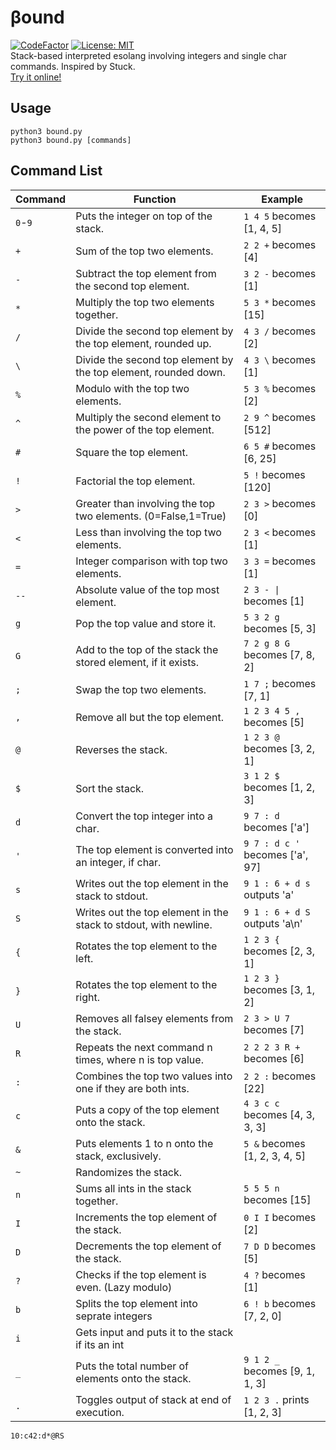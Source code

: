 # βound  
[![CodeFactor](https://www.codefactor.io/repository/github/hoofedear/bound/badge/main)](https://www.codefactor.io/repository/github/hoofedear/bound/overview/main)
[![License: MIT](https://img.shields.io/badge/License-MIT-yellow.svg)](https://opensource.org/licenses/MIT)  
Stack-based interpreted esolang involving integers and single char commands. Inspired by Stuck.    
[Try it online!](https://tio.run/##1Vnpcts2EP4tPgWs1LUUy4rl9HQjt0lz1DNt2knSdKaOq4FISEIDESwA6uj1UH2QvpK7C4AUabKKHcVJ7D@2geXutx/2wJEszUTGt8/O@DSRyhD3S/Bh4Af0Umd/joXMh6fUTLK/FY0jOQ1GSk6J1N0Eprwe8qvkcWdINYvplHV0IrhhCxMEzx88eXr8/WPSJ83Zfvege3vUDOJ0Krg2OLbfO7j90ceffPrZ580giNgIzPG4FbYPg0YI82FXsUTQkLWapNkhzWY7aGiZqpDB5Ek4oYqMpCL2Dx6T8LQwjSZais2Y0ixqueE2fC9YPAbcIMDibDhozEBDn@zsgAJDw5eoHpTJ1CQpAn1IhWZB0JhPuGDEq9jqk30A2jBqib8aYaoUi1Hcqe0mMmmB7gZbhCwx5DiO2OKBUlJZ8aFi9CXobPARyT8FDN2dQ3KDPJPjMZhyaDwOagiLIyJHhC1YmBouY1SUo4yl8aI1anet2rtRxLPvQMBygCba5KhPDiwuHOeaxzAeA/N2@mSvd9oBik2bQAzUTB/4aachpwR@KPKBQjkd@DOsHXUjNEnAzdaQ7BLqZzyDz5YJWxGIlMvY8DhlNf7uWX@fpkOjaHhtXN7bxOWb1uXvUmE4JGBIr43XNy/u9Vrc2qiNcQODZoKJp@o98POga2Nfqiu47VZQRqmQ12Lltjfx9pb19j6f8Yh1iJIp4E6Ta@A3NsVuyLgABm4BA5cJ3kzqZ6Ykuq4hSS9K2IsXNYxFcn51WU7eMGkjIaV6y6z9Ykn7Qc6Zuh7VcKMScsP1vd9Sqlitu70LuHtRf0rIKSI/eH3kRxb5I9gWGaagyNL3tHmBZVilI1ik7OsyD71MkMGmsV5k//VZumNZ@pZp/d5TdOcdUdS3FB3Hho0hkL6W04QqruV7zRXgfjdk/enOBUMtRWoYmVGRvu26MdSti3eDqgdb1oOHsMuXilPxdsG7rpbZ3siPse9TiQ03TWe4y4QFUes8cgfXIsiq4kdW8RN3lCYGDNhVJnMOp1hUgPZCwdZbgnGU3cJjsvemwk2JGpD2w/npuortC9eu5jSxwMxcEibYFKb1unTNVwaXLyglF@ZlkIPBeZgZFkcOcITWgOl4oqYSuKdCkCGcqwHWOiT5fUFu7rRG81des72OcDjXKc21nrvFsHJ1S/yB1a/xKsadXi5lAL9bqz6y6k2qYqseV4r78gq/JaH2DmbTzCtFTzhRrUJ81cJ6sePvShJ/B6QJ5BeQBd4AyOyQdmlMeI70mGpLQAmoVJFN@yo8bdH9pDjUVekiKQvuTWHppe5qE4HW7hz1r8QcxEKrqBFVBXGUr0J/6mqRAga1w@6X/Q3hT1DzGtDZfBlpFecfLq@kgT1jER@uPkIWbLQWa5YGzkrv8JTs@r8Pe3V5/Ncr7Ck@nlzC4F7J4l6tyR/PF6URFXq5vkoWjZ0cYrk7Wdir0gW2FIcBPlrYO8w6o0@ylgGbcetYzBYGkms6xV7B4HQhMpdX/WTT/K/NNUQ9QNSuFNJ4zOCksUd67Xy7VOjY/v43y0333yrC4Kf@/rfYs8/d05a7dpWqQ0sV7DKHPGY6p6TYyZBrGF8SOJNlhVNfg7NoloPDtg1ShXXu9fc3oaspeJENkZQs8SL7EmWlhKxQOaqGPswM6dUK2EeLHsZs3CEAXqSaz5hYkhZbJHcf39ftK4leUA7DLmp7HUJ3e4Ww5nlYg1gezeUVqPPvb5ec9jWG/85WHZ8IKdaFlXvA6epJOhoJ70edgXhFoNWdTnGtsPa4fhC/YpPhWTNQJgW4vx@UPLZy3tsysbxEqP9@t094eadVV8rw7aOgaeE0nVYjxyqtc/rYnxpD5Su6D00fpc7SlQTJuVuUXahtNfjuu7s/9s7xYe3FiSrEL10pnDC3JrUIYY8G29n4SoDiUZqSbXKAaPbrMypLwOJh@vxZuurZ0Hp2D5/sNKEJVaa4EXabYM0ShduCtQX@TbTDVd2Y0gSLdMcVZ3eObl@ikgyyR0HX49PpEHb0@L6YN65Cquus478y8UuGVxJ1CLi79GPWFj5jYqGJMw4DT4OdchTkfa3SqfzZ23em57glKbSm/2lM4KB/j7ZiFaVezmJ3m1IwAt@7d1b8prCVBaEA5gYDfAUfDNDB5mCAb9qDQfMwU9Ds37MX99u634Rg9U/kTq0lCzbsVI1nbfzeMuqenZ@p1EVsjgO9iljOT/Pff0gz62NuBgCwBTdNx4F7cj437@c8tm@YELJD5lKJaMspW2WKe52HD2E8G/UIMtAn9ji@Ejw7O/sP "Python 3 – Try It Online")
  
## Usage
`python3 bound.py`  
`python3 bound.py [commands]`  
  
## Command List

| Command | Function                                                                     | Example                               |
|-----------|----------------------------------------------------------------------------|---------------------------------------|
| `0`-`9`   | Puts the integer on top of the stack.                                      | `1 4 5` becomes [1, 4, 5]             |
| `+`       | Sum of the top two elements.                                               | `2 2 +` becomes [4]                   |
| `-`       | Subtract the top element from the second top element.                      | `3 2 -` becomes [1]                   |
| `*`       | Multiply the top two elements together.                                    | `5 3 *` becomes [15]                  |
| `/`       | Divide the second top element by the top element, rounded up.              | `4 3 /` becomes [2]                   |
| `\`       | Divide the second top element by the top element, rounded down.            | `4 3 \` becomes [1]                   |
| `%`       | Modulo with the top two elements.                                          | `5 3 %` becomes [2]                   |
| `^`       | Multiply the second element to the power of the top element.               | `2 9 ^` becomes [512]                 |
| `#`       | Square the top element.                                                    | `6 5 #` becomes [6, 25]               |
| `!`       | Factorial the top element.                                                 | `5 !` becomes [120]                   |
| `>`       | Greater than involving the top two elements. (0=False,1=True)              | `2 3 >` becomes [0]                   |
| `<`       | Less than involving the top two elements.                                  | `2 3 <` becomes [1]                   |
| `=`       | Integer comparison with top two elements.                                  | `3 3 =` becomes [1]                   |
| `--`      | Absolute value of the top most element.                                    | `2 3 - \|` becomes [1]                |
| `g`       | Pop the top value and store it.                                            | `5 3 2 g` becomes [5, 3]              |
| `G`       | Add to the top of the stack the stored element, if it exists.              | `7 2 g 8 G` becomes [7, 8, 2]            |
| `;`       | Swap the top two elements.                                                 | `1 7 ;` becomes [7, 1]                |
| `,`       | Remove all but the top element.                                            | `1 2 3 4 5 ,` becomes [5]             |
| `@`       | Reverses the stack.                                                        | `1 2 3 @` becomes [3, 2, 1]           |
| `$`       | Sort the stack.                                                            | `3 1 2 $` becomes [1, 2, 3]           |
| `d`       | Convert the top integer into a char.                                       | `9 7 : d` becomes ['a']               |
| `'`       | The top element is converted into an integer, if char.                     | `9 7 : d c '` becomes ['a', 97]       |
| `s`       | Writes out the top element in the stack to stdout.                         | `9 1 : 6 + d s` outputs 'a'           |
| `S`       | Writes out the top element in the stack to stdout, with newline.           | `9 1 : 6 + d S` outputs 'a\n'         |
| `{`       | Rotates the top element to the left.                                       | `1 2 3 {` becomes [2, 3, 1]           |
| `}`       | Rotates the top element to the right.                                      | `1 2 3 }` becomes [3, 1, 2]           |
| `U`       | Removes all falsey elements from the stack.                                | `2 3 > U 7` becomes [7]               |
| `R`       | Repeats the next command n times, where n is top value.                    | `2 2 2 3 R +` becomes [6]             |
| `:`       | Combines the top two values into one if they are both ints.                | `2 2 :` becomes [22]                  |
| `c`       | Puts a copy of the top element onto the stack.                             | `4 3 c c` becomes [4, 3, 3, 3]        |
| `&`       | Puts elements 1 to n onto the stack, exclusively.                          | `5 &` becomes [1, 2, 3, 4, 5]         |
| `~`       | Randomizes the stack.                                                      |                                       |
| `n`       | Sums all ints in the stack together.                                       | `5 5 5 n` becomes [15]                |
| `I`       | Increments the top element of the stack.                                   | `0 I I` becomes [2]                   |
| `D`       | Decrements the top element of the stack.                                   | `7 D D` becomes [5]                   |
| `?`       | Checks if the top element is even. (Lazy modulo)                           | `4 ?` becomes [1]                     | 
| `b`       | Splits the top element into seprate integers                               | `6 ! b` becomes [7, 2, 0]             |
| `i`       | Gets input and puts it to the stack if its an int                          |                                       |
| `_`       | Puts the total number of elements onto the stack.                          | `9 1 2 _` becomes [9, 1, 1, 3]        | 
| `.`       | Toggles output of stack at end of execution.                               | `1 2 3 .` prints [1, 2, 3]            |  
  
  `10:c42:d*@RS`
